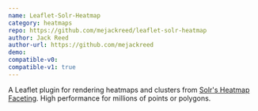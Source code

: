 ```yaml
---
name: Leaflet-Solr-Heatmap
category: heatmaps
repo: https://github.com/mejackreed/leaflet-solr-heatmap
author: Jack Reed
author-url: https://github.com/mejackreed
demo: 
compatible-v0:
compatible-v1: true
---
```


A Leaflet plugin for rendering heatmaps and clusters from <a href="https://solr.apache.org/guide/6_6/spatial-search.html">Solr's Heatmap Faceting</a>. High performance for millions of points or polygons.
